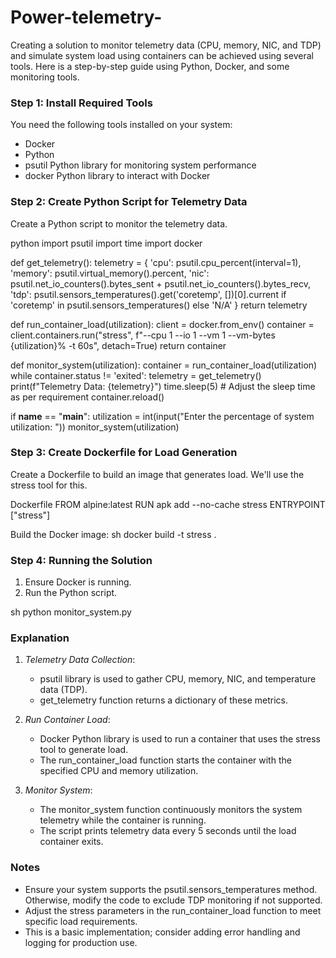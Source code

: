 # Power-telemetry-
Creating a solution to monitor telemetry data (CPU, memory, NIC, and TDP) and simulate system load using containers can be achieved using several tools. Here is a step-by-step guide using Python, Docker, and some monitoring tools.

### Step 1: Install Required Tools

You need the following tools installed on your system:
- Docker
- Python
- psutil Python library for monitoring system performance
- docker Python library to interact with Docker

### Step 2: Create Python Script for Telemetry Data

Create a Python script to monitor the telemetry data.

python
import psutil
import time
import docker

def get_telemetry():
    telemetry = {
        'cpu': psutil.cpu_percent(interval=1),
        'memory': psutil.virtual_memory().percent,
        'nic': psutil.net_io_counters().bytes_sent + psutil.net_io_counters().bytes_recv,
        'tdp': psutil.sensors_temperatures().get('coretemp', [])[0].current if 'coretemp' in psutil.sensors_temperatures() else 'N/A'
    }
    return telemetry

def run_container_load(utilization):
    client = docker.from_env()
    container = client.containers.run("stress", f"--cpu 1 --io 1 --vm 1 --vm-bytes {utilization}% -t 60s", detach=True)
    return container

def monitor_system(utilization):
    container = run_container_load(utilization)
    while container.status != 'exited':
        telemetry = get_telemetry()
        print(f"Telemetry Data: {telemetry}")
        time.sleep(5)  # Adjust the sleep time as per requirement
        container.reload()

if __name__ == "__main__":
    utilization = int(input("Enter the percentage of system utilization: "))
    monitor_system(utilization)


### Step 3: Create Dockerfile for Load Generation

Create a Dockerfile to build an image that generates load. We'll use the stress tool for this.

Dockerfile
FROM alpine:latest
RUN apk add --no-cache stress
ENTRYPOINT ["stress"]


Build the Docker image:
sh
docker build -t stress .


### Step 4: Running the Solution

1. Ensure Docker is running.
2. Run the Python script.

sh
python monitor_system.py


### Explanation

1. *Telemetry Data Collection*:
   - psutil library is used to gather CPU, memory, NIC, and temperature data (TDP).
   - get_telemetry function returns a dictionary of these metrics.

2. *Run Container Load*:
   - Docker Python library is used to run a container that uses the stress tool to generate load.
   - The run_container_load function starts the container with the specified CPU and memory utilization.

3. *Monitor System*:
   - The monitor_system function continuously monitors the system telemetry while the container is running.
   - The script prints telemetry data every 5 seconds until the load container exits.

### Notes

- Ensure your system supports the psutil.sensors_temperatures method. Otherwise, modify the code to exclude TDP monitoring if not supported.
- Adjust the stress parameters in the run_container_load function to meet specific load requirements.
- This is a basic implementation; consider adding error handling and logging for production use.
